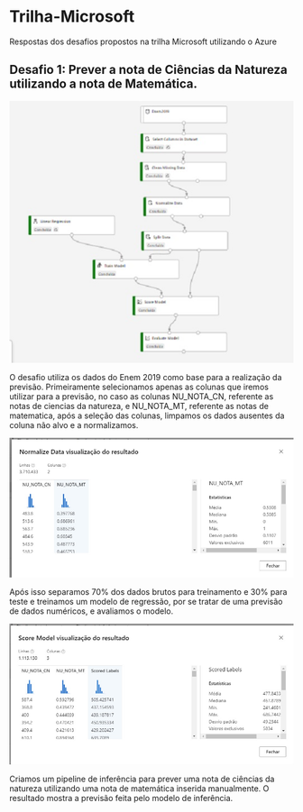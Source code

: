 # Trilha-Microsoft
Respostas dos desafios propostos na trilha Microsoft utilizando o Azure

## Desafio 1: Prever a nota de Ciências da Natureza utilizando a nota de Matemática.

![Modelo completo](https://github.com/Luks22/Trilha-Microsoft/blob/screenshots/Modelo.jpg)

O desafio utiliza os dados do Enem 2019 como base para a realização da previsão. Primeiramente selecionamos apenas as colunas
que iremos utilizar para a previsão, no caso as colunas NU_NOTA_CN, referente as notas de ciencias da natureza, e NU_NOTA_MT,
referente as notas de matematica, após a seleção das colunas, limpamos os dados ausentes da coluna não alvo e a normalizamos.

![Tabela normalizada](https://github.com/Luks22/Trilha-Microsoft/blob/screenshots/Dados%20Normalizados.jpg)

Após isso separamos 70% dos dados brutos para treinamento e 30% para teste e treinamos um modelo de regressão, por se tratar de
uma previsão de dados numéricos, e avaliamos o modelo.

![Modelo de Avaliação](https://github.com/Luks22/Trilha-Microsoft/blob/screenshots/Modelo%20de%20Avaliacao.jpg)

Criamos um pipeline de inferência para prever uma nota de ciências da natureza utilizando uma nota de matemática inserida 
manualmente. O resultado mostra a previsão feita pelo modelo de inferência.


 

